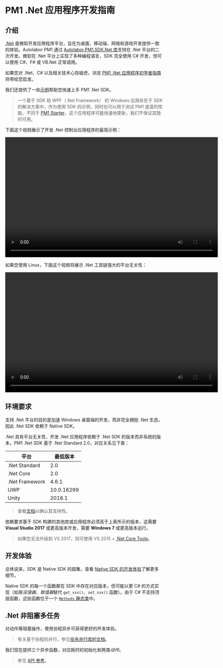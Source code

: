 # PM1 .Net 应用程序开发指南

## 介绍

[.Net](https://dotnet.microsoft.com/) 是微软开发应用程序平台，旨在为桌面、移动端、网络和游戏开发提供一致的体验。Autolabor PM1 通过 [Autolabor.PM1.SDK.Net 库](https://github.com/autolaborcenter/Autolabor.PM1.SDK.Net)支持在 .Net 平台的二次开发。微软在 .Net 平台上实现了多种编程语言，SDK 完全使用 C# 开发，但可以使用 C#、F# 或 VB.Net 正常调用。

如果您对 .Net、C# 以及相关技术心存疑虑，浏览 [PM1 .Net 应用程序初学者指南](new-users)将带给您启发。

我们还提供了一些[示例](samples)帮助您快速上手 PM1 .Net SDK。

> 一个基于 SDK 和 WPF（.Net Framework） 的 Windows 应用存在于 SDK 的解决方案中，作为使用 SDK 的示例，同时也可以用于测试 PM1 底盘的性能。不同于 [PM1 Starter](../../user-guide/using-pm1-starter/doc)，这个应用程序可能快速地更新，我们不保证其随时可用。

下面这个视频展示了开发 .Net 控制台应用程序的最简示例：

<video src="../../_static/nuget.mp4" width="680" height="383" controls="controls"></video>

如果您使用 Linux，下面这个视频将展示 .Net 工具链强大的平台无关性：

<video src="../../_static/nuget-linux.mp4" width="680" height="383" controls="controls"></video>

## 环境要求

支持 .Net 平台的目的是加速 Windows 桌面端的开发，而非完全拥抱 .Net 生态，因此 .Net SDK 依赖于 Native SDK。

.Net 具有平台无关性，开发 .Net 应用程序依赖于 .Net SDK 的版本而非系统的版本。PM1 .Net SDK 基于 .Net Standard 2.0，对应关系见下表：

| 平台            | 最低版本   |
| -------------- | ---------- |
| .Net Standard  | 2.0        |
| .Net Core      | 2.0        |
| .Net Framework | 4.6.1      |
| UWP            | 10.0.16299 |
| Unity          | 2018.1     |

> 查看[文档](https://docs.microsoft.com/zh-cn/dotnet/standard/net-standard)以确认其支持性。

依赖要求基于 SDK 构建的其他库或应用程序必须高于上表所示的版本，这需要 **Visual Studio 2017** 或更高版本开发，需要 **Windows 7** 或更高版本运行。

> 如果您无法升级到 VS 2017，则可使用 VS 2015 + [.Net Core Tools](https://github.com/dotnet/core/blob/master/release-notes/download-archive.md)。

## 开发体验

总体说来，SDK 是 Native SDK 的超集，查看 <a href=../native/readme.html#开发体验>Native SDK 的开发体验</a>了解更多细节。

Native SDK 的每一个函数都在 SDK 中存在对应版本，但可能以更 C# 的方式实现（如用*设值器*、*取值器*替代 `get_xxx()`、`set_xxx()` 函数）。由于 C# 不支持顶层函数，这些函数位于一个 [`Methods` 静态类](api-reference/Methods-Class)中。

## .Net 非阻塞多任务

对动作等阻塞操作，使用协程异步可获得更好的开发体验。

> 有关基于协程的并行，参见[任务并行库的文档](https://docs.microsoft.com/zh-cn/dotnet/standard/parallel-programming/task-parallel-library-tpl)。

我们现在提供三个异步函数，对应耗时的初始化和两类*动作*。

> 参见 [API 参考](api-reference/AsyncMethods-Class)。